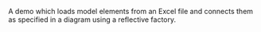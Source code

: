 A demo which loads model elements from an Excel file and connects them as specified in a diagram using a reflective factory. 